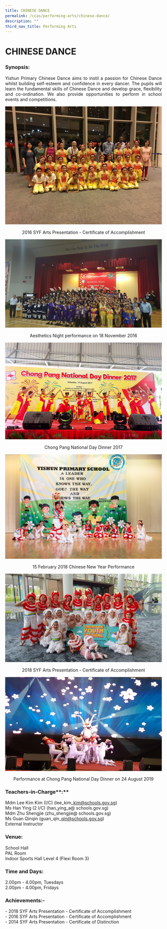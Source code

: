```yaml
---
title: CHINESE DANCE
permalink: /ccas/performing-arts/chinese-dance/
description: ""
third_nav_title: Performing Arts
---
```


# CHINESE DANCE

### Synopsis:

<p style="text-align: justify;">Yishun Primary Chinese Dance aims to instil a passion for Chinese Dance whilst building self-esteem and confidence in every dancer. The pupils will learn the fundamental skills of Chinese Dance and develop grace, flexibility and co-ordination. We also provide opportunities to perform in school events and competitions.</p>

![](/images/CCAs/Chinese%20Dance/2017ChineseDance_1.jpg)

<center>2016 SYF Arts Presentation - Certificate of Accomplishment</center>

![](/images/CCAs/Chinese%20Dance/2017ChineseDance_3.jpg)


<center> Aesthetics Night performance on 18 November 2016</center>

![](/images/CCAs/Chinese%20Dance/CL_Dance2017.jpg)

<center>Chong Pang National Day Dinner 2017</center>

![](/images/CCAs/Chinese%20Dance/2018%20CNY2.jpg)

<center>15 February 2018 Chinese New Year Performance</center>

![](/images/CCAs/Chinese%20Dance/2018%20Chinese%20Dance%201.png)

<center>2018 SYF Arts Presentation - Certificate of Accomplishment</center>

![](/images/CCAs/Chinese%20Dance/chinese%20dance%20t1%202020.jpg)


<center>Performance at Chong Pang National Day Dinner on 24 August 2019</center>

### **Teachers-in-Charge****:**

Mdm Lee Kim Kim (I/C) (lee\_kim\_kim@schools.gov.sg)   
Ms Han Ying (2 I/C) (han\_ying\_a@ schools.gov.sg)   
Mdm Zhu Shengjie (zhu\_shengjie@ schools.gov.sg)   
Ms Guan Qinqin (guan\_qin\_qin@schools.gov.sg)   
External Instructor

### **Venue:**

School Hall   
PAL Room   
Indoor Sports Hall Level 4 (Flexi Room 3)

### **Time and Days:**

2.00pm - 4.00pm, Tuesdays   
2.00pm - 4.00pm, Fridays

### **Achievements:-**

\- 2018 SYF Arts Presentation - Certificate of Accomplishment   
\- 2016 SYF Arts Presentation - Certificate of Accomplishment   
\- 2014 SYF Arts Presentation - Certificate of Distinction